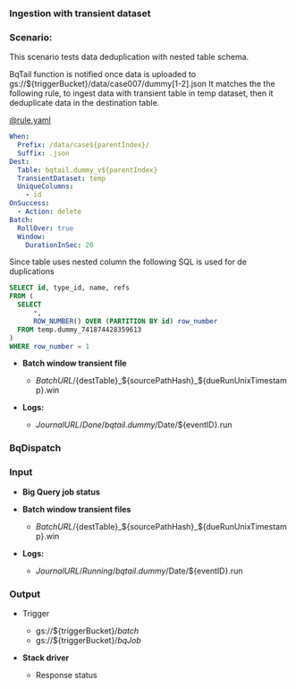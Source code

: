 ### Ingestion with transient dataset 

### Scenario:

This scenario tests data deduplication with nested table schema.


BqTail function is notified once data is uploaded to gs://${triggerBucket}/data/case007/dummy[1-2].json
It matches the the following rule, to ingest data with transient table in temp dataset,  then it deduplicate data in the destination table.



[@rule.yaml](rule/rule.yaml)
```yaml
When:
  Prefix: /data/case${parentIndex}/
  Suffix: .json
Dest:
  Table: bqtail.dummy_v${parentIndex}
  TransientDataset: temp
  UniqueColumns:
    - id
OnSuccess:
  - Action: delete
Batch:
  RollOver: true
  Window:
    DurationInSec: 20

```


Since table uses nested column the following SQL is used for de duplications

```sql
SELECT id, type_id, name, refs
FROM (
  SELECT
      *,
      ROW_NUMBER() OVER (PARTITION BY id) row_number
  FROM temp.dummy_741874428359613
)
WHERE row_number = 1
```

* **Batch window transient file**
    - ${BatchURL}/${destTable}_${sourcePathHash}_${dueRunUnixTimestamp}.win

* **Logs:** 
    - ${JournalURL}/Done/bqtail.dummy/$Date/${eventID}.run


### BqDispatch

### Input

* **Big Query job status**
* **Batch window transient files**

    - ${BatchURL}/${destTable}_${sourcePathHash}_${dueRunUnixTimestamp}.win

* **Logs:** 
    - ${JournalURL}/Running/bqtail.dummy/$Date/${eventID}.run


### Output

* Trigger 
  - gs://${triggerBucket}/_batch_
  - gs://${triggerBucket}/_bqJob_

* **Stack driver**
  - Response status
  